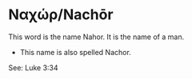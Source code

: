 # Ναχώρ/Nachōr
This word is the name Nahor. It is the name of a man.

* This name is also spelled Nachor.

See: Luke 3:34
